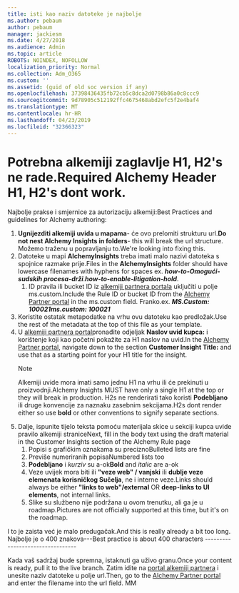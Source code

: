 ```yaml
---
title: isti kao naziv datoteke je najbolje
ms.author: pebaum
author: pebaum
manager: jackiesm
ms.date: 4/27/2018
ms.audience: Admin
ms.topic: article
ROBOTS: NOINDEX, NOFOLLOW
localization_priority: Normal
ms.collection: Adm_O365
ms.custom: ''
ms.assetid: (guid of old soc version if any)
ms.openlocfilehash: 37398436435fb72cb5c8dca2d0798b86a0c8ccc9
ms.sourcegitcommit: 9d78905c512192ffc4675468abd2efc5f2e4baf4
ms.translationtype: MT
ms.contentlocale: hr-HR
ms.lasthandoff: 04/23/2019
ms.locfileid: "32366323"
---
```

# <a name="required-alchemy-header-h1-h2s-dont-work"></a><span data-ttu-id="b322d-102">Potrebna alkemiji zaglavlje H1, H2's ne rade.</span><span class="sxs-lookup"><span data-stu-id="b322d-102">Required Alchemy Header H1, H2's dont work.</span></span>
<span data-ttu-id="b322d-103">Najbolje prakse i smjernice za autorizaciju alkemiji:</span><span class="sxs-lookup"><span data-stu-id="b322d-103">Best Practices and guidelines for Alchemy authoring:</span></span>

1. <span data-ttu-id="b322d-104">**Ugnijezditi alkemiji uvida u mapama**- će ovo prelomiti strukturu url.</span><span class="sxs-lookup"><span data-stu-id="b322d-104">**Do not nest Alchemy Insights in folders**- this will break the url structure.</span></span> <span data-ttu-id="b322d-105">Možemo traženu u popravljanju to.</span><span class="sxs-lookup"><span data-stu-id="b322d-105">We're looking into fixing this.</span></span>
1. <span data-ttu-id="b322d-106">Datoteke u mapi **AlchemyInsights** treba imati malo nazivi datoteka s spojnice razmake prije.</span><span class="sxs-lookup"><span data-stu-id="b322d-106">Files in the **AlchemyInsights** folder should have lowercase filenames with hyphens for spaces ex.</span></span> <span data-ttu-id="b322d-107">***how-to-Omogući-sudskih procesa-drži***.</span><span class="sxs-lookup"><span data-stu-id="b322d-107">***how-to-enable-litigation-hold***.</span></span>
    1. <span data-ttu-id="b322d-108">ID pravila ili bucket ID iz [alkemiji partnera portala](https://alchemyportal.azurewebsites.net) uključiti u polje ms.custom.</span><span class="sxs-lookup"><span data-stu-id="b322d-108">Include the Rule ID or bucket ID from the [Alchemy Partner portal](https://alchemyportal.azurewebsites.net) in the ms.custom field.</span></span> <span data-ttu-id="b322d-109">Franko.</span><span class="sxs-lookup"><span data-stu-id="b322d-109">ex.</span></span> <span data-ttu-id="b322d-110">***MS.Custom: 100021***</span><span class="sxs-lookup"><span data-stu-id="b322d-110">***ms.custom: 100021***</span></span>
1. <span data-ttu-id="b322d-111">Koristite ostatak metapodatke na vrhu ovu datoteku kao predložak.</span><span class="sxs-lookup"><span data-stu-id="b322d-111">Use the rest of the metadata at the top of this file as your template.</span></span>
1. <span data-ttu-id="b322d-112">U [alkemiji partnera portal](https://alchemyportal.azurewebsites.net)pronađite odjeljak **Naslov uvid kupca:** i korištenje koji kao početni pokažite za H1 naslov na uvid.</span><span class="sxs-lookup"><span data-stu-id="b322d-112">In the [Alchemy Partner portal](https://alchemyportal.azurewebsites.net), navigate down to the section **Customer Insight Title:** and use that as a starting point for your H1 title for the insight.</span></span> 
    > [!NOTE]
    > <span data-ttu-id="b322d-113">Alkemiji uvide mora imati samo jednu H1 na vrhu ili će prekinuti u proizvodnji.</span><span class="sxs-lookup"><span data-stu-id="b322d-113">Alchemy Insights MUST have only a single H1 at the top or they will break in production.</span></span> <span data-ttu-id="b322d-114">H2s ne renderirati tako koristi **Podebljano** ili druge konvencije za naznaku zasebnim sekcijama.</span><span class="sxs-lookup"><span data-stu-id="b322d-114">H2s dont render either so use **bold** or other conventions to signify separate sections.</span></span>
1. <span data-ttu-id="b322d-115">Dalje, ispunite tijelo teksta pomoću materijala skice u sekciji kupca uvide pravilo alkemiji stranice</span><span class="sxs-lookup"><span data-stu-id="b322d-115">Next, fill in the body text using the draft material in the Customer Insights section of the Alchemy Rule page</span></span>
    1. <span data-ttu-id="b322d-116">Popisi s grafičkim oznakama su precizno</span><span class="sxs-lookup"><span data-stu-id="b322d-116">Bulleted lists are fine</span></span>
    1. <span data-ttu-id="b322d-117">Previše numeriranih popisa</span><span class="sxs-lookup"><span data-stu-id="b322d-117">Numbered lists too</span></span>
    1. <span data-ttu-id="b322d-118">**Podebljano** i *kurziv* su a-ok</span><span class="sxs-lookup"><span data-stu-id="b322d-118">**Bold** and *italic* are a-ok</span></span>
    1. <span data-ttu-id="b322d-119">Veze uvijek mora biti ili **"veze web" / vanjski** ili **dublje veze elemenata korisničkog Sučelja**, ne i interne veze.</span><span class="sxs-lookup"><span data-stu-id="b322d-119">Links should always be either **"links to web"/external** OR **deep-links to UI elements**, not internal links.</span></span>
    1. <span data-ttu-id="b322d-120">Slike su službeno nije podržana u ovom trenutku, ali ga je u roadmap.</span><span class="sxs-lookup"><span data-stu-id="b322d-120">Pictures are not officially supported at this time, but it's on the roadmap.</span></span>

<span data-ttu-id="b322d-121">I to je zaista već je malo predugačak.</span><span class="sxs-lookup"><span data-stu-id="b322d-121">And this is really already a bit too long.</span></span> <span data-ttu-id="b322d-122">Najbolje je o 400 znakova---</span><span class="sxs-lookup"><span data-stu-id="b322d-122">Best practice is about 400 characters ---------------------------------</span></span>

<span data-ttu-id="b322d-123">Kada vaš sadržaj bude spremna, istaknuti ga uživo granu.</span><span class="sxs-lookup"><span data-stu-id="b322d-123">Once your content is ready, pull it to the live branch.</span></span> <span data-ttu-id="b322d-124">Zatim idite na [portal alkemiji partnera](https://alchemyportal.azurewebsites.net) i unesite naziv datoteke u polje url.</span><span class="sxs-lookup"><span data-stu-id="b322d-124">Then, go to the [Alchemy Partner portal](https://alchemyportal.azurewebsites.net) and enter the filename into the url field.</span></span> <span data-ttu-id="b322d-125">M</span><span class="sxs-lookup"><span data-stu-id="b322d-125">M</span></span>